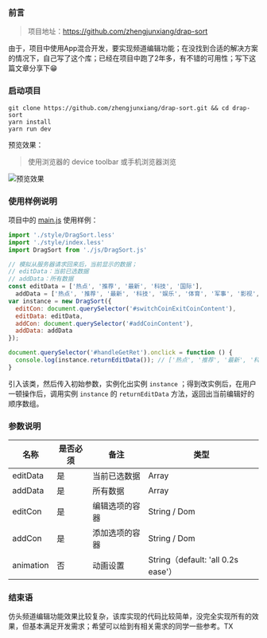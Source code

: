 ### 前言
> 项目地址：https://github.com/zhengjunxiang/drap-sort

由于，项目中使用App混合开发，要实现频道编辑功能；在没找到合适的解决方案的情况下，自己写了这个库；已经在项目中跑了2年多，有不错的可用性；写下这篇文章分享下😁

### 启动项目

```
git clone https://github.com/zhengjunxiang/drap-sort.git && cd drap-sort
yarn install
yarn run dev
```

预览效果：
> 使用浏览器的 device toolbar 或手机浏览器浏览

![预览效果](https://github.com/zhengjunxiang/drap-sort/imgs/dome.gif)

### 使用样例说明
项目中的 [main.js](https://github.com/zhengjunxiang/drap-sort/blob/master/src/main.js) 使用样例：
```javascript
import './style/DragSort.less'
import './style/index.less'
import DragSort from './js/DragSort.js'

// 模拟从服务器请求回来后，当前显示的数据；
// editData：当前已选数据
// addData：所有数据
const editData = ['热点', '推荐', '最新', '科技', '国际'],
  addData = ['热点', '推荐', '最新', '科技', '娱乐', '体育', '军事', '影视', '星座', '美食', '音乐', '健身', '宠物', '问答', '旅行', '宗教', '历史', '国际'];
var instance = new DragSort({
  editCon: document.querySelector('#switchCoinExitCoinContent'),
  editData: editData,
  addCon: document.querySelector('#addCoinContent'),
  addData: addData
});

document.querySelector('#handleGetRet').onclick = function () {
  console.log(instance.returnEditData()); // ['热点', '推荐', '最新', '科技', ...]
}
```
引入该类，然后传入初始参数，实例化出实例 `instance` ；得到改实例后，在用户一顿操作后，调用实例 `instance` 的 `returnEditData` 方法，返回出当前编辑好的顺序数组。
### 参数说明
| 名称 | 是否必须 | 备注 | 类型 |
|------|------------|------------|---|
| editData  | 是    | 当前已选数据 | Array |
| addData  | 是     | 所有数据   | Array |
| editCon  | 是     | 编辑选项的容器 | String / Dom |
| addCon | 是  | 添加选项的容器 | String / Dom |
| animation| 否 | 动画设置 | String（default: 'all 0.2s ease'）|

### 结束语
仿头频道编辑功能效果比较复杂，该库实现的代码比较简单，没完全实现所有的效果，但基本满足开发需求；希望可以给到有相关需求的同学一些参考。TX
